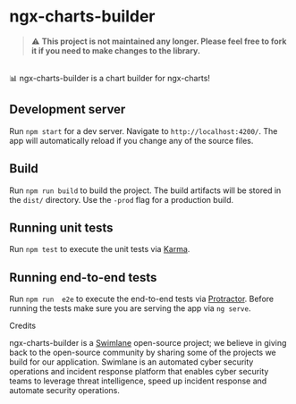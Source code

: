 # ngx-charts-builder
> ⚠️ **This project is not maintained any longer. Please feel free to fork it if you need to make changes to the library.**

\
📊 ngx-charts-builder is a chart builder for ngx-charts!

## Development server

Run `npm start` for a dev server. Navigate to `http://localhost:4200/`. The app will automatically reload if you change any of the source files.

## Build

Run `npm run build` to build the project. The build artifacts will be stored in the `dist/` directory. Use the `-prod` flag for a production build.

## Running unit tests

Run `npm test` to execute the unit tests via [Karma](https://karma-runner.github.io).

## Running end-to-end tests

Run `npm run  e2e` to execute the end-to-end tests via [Protractor](http://www.protractortest.org/).
Before running the tests make sure you are serving the app via `ng serve`.

Credits

ngx-charts-builder is a [Swimlane](http://swimlane.com/) open-source project; we believe in giving back to the open-source community by sharing some of the projects we build for our application. Swimlane is an automated cyber security operations and incident response platform that enables cyber security teams to leverage threat intelligence, speed up incident response and automate security operations.
